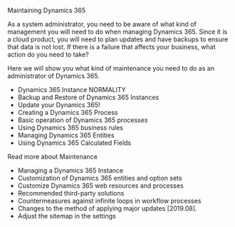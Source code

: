 <!-- chepter5 Slider Heading ----------------------------------------------------------------- -->
Maintaining Dynamics 365
<!-- Intro -->
As a system administrator, you need to be aware of what kind of management you will need to do when managing Dynamics 365. Since it is a cloud product, you will need to plan updates and have backups to ensure that data is not lost. If there is a failure that affects your business, what action do you need to take?

Here we will show you what kind of maintenance you need to do as an administrator of Dynamics 365.

<!-- Artical Link -->
* Dynamics 365 Instance NORMALITY
* Backup and Restore of Dynamics 365 Instances
* Update your Dynamics 365!
* Creating a Dynamics 365 Process
* Basic operation of Dynamics 365 processes
* Using Dynamics 365 business rules
* Managing Dynamics 365 Entities
* Using Dynamics 365 Calculated Fields

<!-- Popup Link -->
Read more about Maintenance
* Managing a Dynamics 365 Instance
* Customization of Dynamics 365 entities and option sets
* Customize Dynamics 365 web resources and processes
* Recommended third-party solutions
* Countermeasures against infinite loops in workflow processes
* Changes to the method of applying major updates [2019.08].
* Adjust the sitemap in the settings